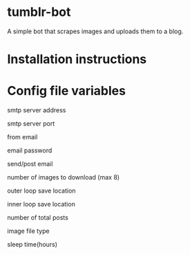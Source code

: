 # tumblr-bot
A simple bot that scrapes images and uploads them to a blog.
# Installation instructions


# Config file variables
smtp server address

smtp server port

from email

email password

send/post email

number of images to download (max 8)

outer loop save location

inner loop save location

number of total posts

image file type

sleep time(hours)
